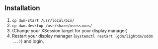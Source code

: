 ## Installation
 1. `cp dwm-start /usr/local/bin/`
 2. `cp dwm.desktop /usr/share/xsessions/`
 3. (Change your XSession target for your display manager)
 4. Restart your display manager (`systemctl restart (gdm/lightdm/sddm ...)`) and login.

